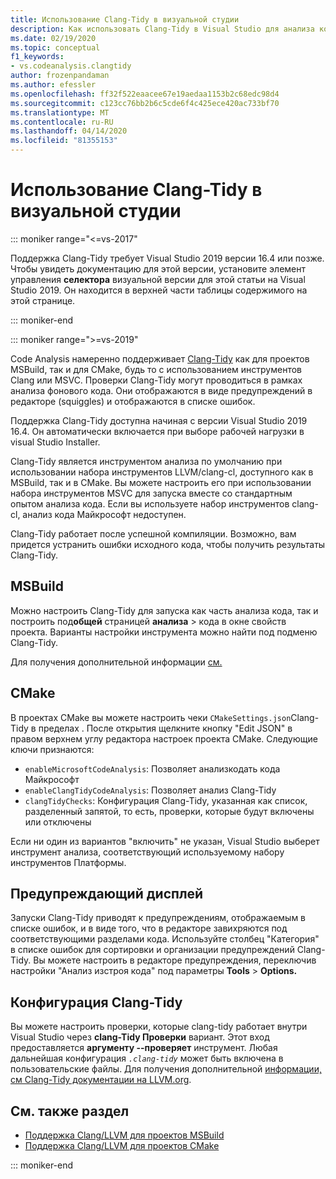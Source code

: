 ```yaml
---
title: Использование Clang-Tidy в визуальной студии
description: Как использовать Clang-Tidy в Visual Studio для анализа кода Microsoft C.
ms.date: 02/19/2020
ms.topic: conceptual
f1_keywords:
- vs.codeanalysis.clangtidy
author: frozenpandaman
ms.author: efessler
ms.openlocfilehash: ff32f522eaacee67e19aedaa1153b2c68edc98d4
ms.sourcegitcommit: c123cc76bb2b6c5cde6f4c425ece420ac733bf70
ms.translationtype: MT
ms.contentlocale: ru-RU
ms.lasthandoff: 04/14/2020
ms.locfileid: "81355153"
---
```

# <a name="using-clang-tidy-in-visual-studio"></a>Использование Clang-Tidy в визуальной студии

::: moniker range="<=vs-2017"

Поддержка Clang-Tidy требует Visual Studio 2019 версии 16.4 или позже. Чтобы увидеть документацию для этой версии, установите элемент управления **селектора** визуальной версии для этой статьи на Visual Studio 2019. Он находится в верхней части таблицы содержимого на этой странице.

::: moniker-end

::: moniker range=">=vs-2019"

Code Analysis намеренно поддерживает [Clang-Tidy](https://clang.llvm.org/extra/clang-tidy/) как для проектов MSBuild, так и для CMake, будь то с использованием инструментов Clang или MSVC. Проверки Clang-Tidy могут проводиться в рамках анализа фонового кода. Они отображаются в виде предупреждений в редакторе (squiggles) и отображаются в списке ошибок.

Поддержка Clang-Tidy доступна начиная с версии Visual Studio 2019 16.4. Он автоматически включается при выборе рабочей нагрузки в visual Studio Installer.

Clang-Tidy является инструментом анализа по умолчанию при использовании набора инструментов LLVM/clang-cl, доступного как в MSBuild, так и в CMake. Вы можете настроить его при использовании набора инструментов MSVC для запуска вместе со стандартным опытом анализа кода. Если вы используете набор инструментов clang-cl, анализ кода Майкрософт недоступен.

Clang-Tidy работает после успешной компиляции. Возможно, вам придется устранить ошибки исходного кода, чтобы получить результаты Clang-Tidy.

## <a name="msbuild"></a>MSBuild

Можно настроить Clang-Tidy для запуска как часть анализа кода, так и построить под**общей** страницей **анализа** > кода в окне свойств проекта. Варианты настройки инструмента можно найти под подменю Clang-Tidy.

Для получения дополнительной информации [см.](../code-quality/how-to-set-code-analysis-properties-for-c-cpp-projects.md)

## <a name="cmake"></a>CMake

В проектах CMake вы можете настроить чеки `CMakeSettings.json`Clang-Tidy в пределах . После открытия щелкните кнопку "Edit JSON" в правом верхнем углу редактора настроек проекта CMake. Следующие ключи признаются:

- `enableMicrosoftCodeAnalysis`: Позволяет анализкодать кода Майкрософт
- `enableClangTidyCodeAnalysis`: Позволяет анализ Clang-Tidy
- `clangTidyChecks`: Конфигурация Clang-Tidy, указанная как список, разделенный запятой, то есть, проверки, которые будут включены или отключены

Если ни один из вариантов "включить" не указан, Visual Studio выберет инструмент анализа, соответствующий используемому набору инструментов Платформы.

## <a name="warning-display"></a>Предупреждающий дисплей

Запуски Clang-Tidy приводят к предупреждениям, отображаемым в списке ошибок, и в виде того, что в редакторе завихряются под соответствующими разделами кода. Используйте столбец "Категория" в списке ошибок для сортировки и организации предупреждений Clang-Tidy. Вы можете настроить в редакторе предупреждения, переключив настройки "Анализ изстроя кода" под параметры **Tools** > **Options.**

## <a name="clang-tidy-configuration"></a>Конфигурация Clang-Tidy

Вы можете настроить проверки, которые clang-tidy работает внутри Visual Studio через **clang-Tidy Проверки** вариант. Этот вход предоставляется **аргументу --проверяет** инструмент. Любая дальнейшая конфигурация *`.clang-tidy`* может быть включена в пользовательские файлы. Для получения дополнительной [информации, см Clang-Tidy документации на LLVM.org](https://clang.llvm.org/extra/clang-tidy/).

## <a name="see-also"></a>См. также раздел

- [Поддержка Clang/LLVM для проектов MSBuild](https://devblogs.microsoft.com/cppblog/clang-llvm-support-for-msbuild-projects/)
- [Поддержка Clang/LLVM для проектов CMake](https://devblogs.microsoft.com/cppblog/visual-studio-cmake-support-clang-llvm-cmake-3-14-vcpkg-and-performance-improvements/)

::: moniker-end
